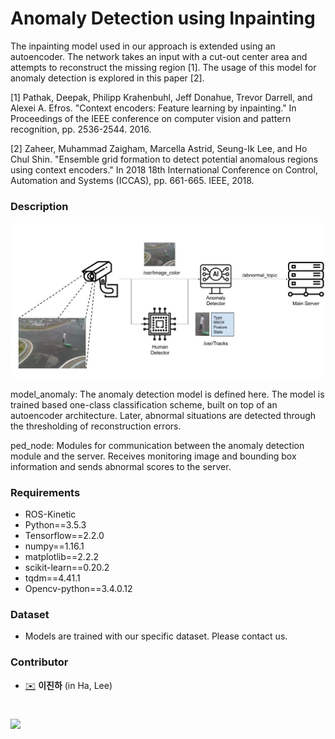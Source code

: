 # Anomaly Detection using Inpainting

The inpainting model used in our approach is extended using an autoencoder. The network takes an input with a cut-out center area and attempts to reconstruct the missing region [1]. The usage of this model for anomaly detection is explored in this paper [2].

[1] Pathak, Deepak, Philipp Krahenbuhl, Jeff Donahue, Trevor Darrell, and Alexei A. Efros. "Context encoders: Feature learning by inpainting." In Proceedings of the IEEE conference on computer vision and pattern recognition, pp. 2536-2544. 2016.

[2] Zaheer, Muhammad Zaigham, Marcella Astrid, Seung-Ik Lee, and Ho Chul Shin. "Ensemble grid formation to detect potential anomalous regions using context encoders." In 2018 18th International Conference on Control, Automation and Systems (ICCAS), pp. 661-665. IEEE, 2018.

### Description
![PedAbnormal](./ped_ab_description.jpg)

model_anomaly: The anomaly detection model is defined here. The model is trained based one-class classification scheme, built on top of an autoencoder architecture. Later, abnormal situations are detected through the thresholding of reconstruction errors.

ped_node: Modules for communication between the anomaly detection module and the server. Receives monitoring image and bounding box information and sends abnormal scores to the server.

### Requirements
- ROS-Kinetic
- Python==3.5.3
- Tensorflow==2.2.0
- numpy==1.16.1
- matplotlib==2.2.2
- scikit-learn==0.20.2
- tqdm==4.41.1
- Opencv-python==3.4.0.12

### Dataset
- Models are trained with our specific dataset. Please contact us.

### Contributor
* [✉️](mailto:jh_lee@etri.re.kr) __이진하__ (in Ha, Lee)
#
![](https://www.etri.re.kr/images/kor/sub5/signature08.png)
